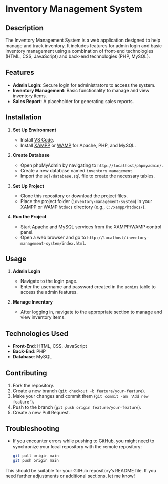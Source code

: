 # Inventory Management System

## Description

The Inventory Management System is a web application designed to help manage and track inventory. It includes features for admin login and basic inventory management using a combination of front-end technologies (HTML, CSS, JavaScript) and back-end technologies (PHP, MySQL).


## Features

- **Admin Login**: Secure login for administrators to access the system.
- **Inventory Management**: Basic functionality to manage and view inventory items.
- **Sales Report**: A placeholder for generating sales reports.

## Installation

1. **Set Up Environment**

   - Install [VS Code](https://code.visualstudio.com/).
   - Install [XAMPP](https://www.apachefriends.org/index.html) or [WAMP](http://www.wampserver.com/en/) for Apache, PHP, and MySQL.

2. **Create Database**

   - Open phpMyAdmin by navigating to `http://localhost/phpmyadmin/`.
   - Create a new database named `inventory_management`.
   - Import the `sql/database.sql` file to create the necessary tables.

3. **Set Up Project**

   - Clone this repository or download the project files.
   - Place the project folder (`inventory-management-system`) in your XAMPP or WAMP `htdocs` directory (e.g., `C:/xampp/htdocs/`).

4. **Run the Project**

   - Start Apache and MySQL services from the XAMPP/WAMP control panel.
   - Open a web browser and go to `http://localhost/inventory-management-system/index.html`.

## Usage

1. **Admin Login**

   - Navigate to the login page.
   - Enter the username and password created in the `admins` table to access the admin features.

2. **Manage Inventory**

   - After logging in, navigate to the appropriate section to manage and view inventory items.

## Technologies Used

- **Front-End**: HTML, CSS, JavaScript
- **Back-End**: PHP
- **Database**: MySQL

## Contributing

1. Fork the repository.
2. Create a new branch (`git checkout -b feature/your-feature`).
3. Make your changes and commit them (`git commit -am 'Add new feature'`).
4. Push to the branch (`git push origin feature/your-feature`).
5. Create a new Pull Request.


## Troubleshooting

- If you encounter errors while pushing to GitHub, you might need to synchronize your local repository with the remote repository:
  ```bash
  git pull origin main
  git push origin main

This should be suitable for your GitHub repository’s README file. If you need further adjustments or additional sections, let me know!

